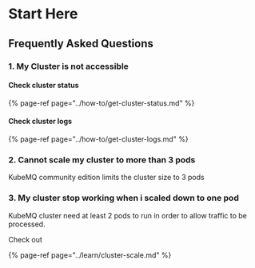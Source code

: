 # Start Here

## Frequently Asked Questions

### 1. My Cluster is not accessible

#### Check cluster status

{% page-ref page="../how-to/get-cluster-status.md" %}

#### Check cluster logs

{% page-ref page="../how-to/get-cluster-logs.md" %}

### 2. Cannot scale my cluster to more than 3 pods

KubeMQ community edition limits the cluster size to 3 pods

### 3. My cluster stop working when i scaled down to one pod

KubeMQ cluster need at least 2 pods to run in order to allow traffic to be processed.

Check out 

{% page-ref page="../learn/cluster-scale.md" %}



